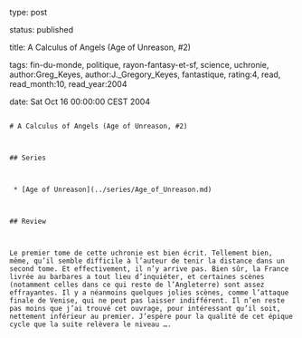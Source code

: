 type: post
status: published
title: A Calculus of Angels (Age of Unreason, #2)
tags:  fin-du-monde,  politique,  rayon-fantasy-et-sf,  science,  uchronie, author:Greg_Keyes, author:J._Gregory_Keyes, fantastique, rating:4, read, read_month:10, read_year:2004
date: Sat Oct 16 00:00:00 CEST 2004
~~~~~~
# A Calculus of Angels (Age of Unreason, #2)

## Series

 * [Age of Unreason](../series/Age_of_Unreason.md)

## Review

Le premier tome de cette uchronie est bien écrit. Tellement bien, même, qu’il semble difficile à l’auteur de tenir la distance dans un second tome. Et effectivement, il n’y arrive pas. Bien sûr, la France livrée au barbares a tout lieu d’inquiéter, et certaines scènes (notamment celles dans ce qui reste de l’Angleterre) sont assez effrayantes. Il y a néanmoins quelques jolies scènes, comme l’attaque finale de Venise, qui ne peut pas laisser indifférent. Il n’en reste pas moins que j’ai trouvé cet ouvrage, pour intéressant qu’il soit, nettement inférieur au premier. J’espère pour la qualité de cet épique cycle que la suite relèvera le niveau ….